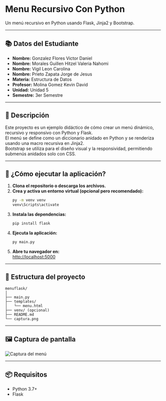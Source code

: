 
# Menu Recursivo Con Python

Un menú recursivo en Python usando Flask, Jinja2 y Bootstrap.

---

## 📚 Datos del Estudiante

- **Nombre:** Gonzalez Flores Victor Daniel  
- **Nombre:** Morales Guillen Hitzel Valeria Nahomi  
- **Nombre:** Vigil Leon Carolina  
- **Nombre:** Prieto Zapata Jorge de Jesus  
- **Materia:** Estructura de Datos  
- **Profesor:** Molina Gomez Kevin David  
- **Unidad:** Unidad 5  
- **Semestre:** 3er Semestre

---

## 📝 Descripción

Este proyecto es un ejemplo didáctico de cómo crear un menú dinámico, recursivo y responsivo con Python y Flask.  
El menú se define como un diccionario anidado en Python y se renderiza usando una macro recursiva en Jinja2.  
Bootstrap se utiliza para el diseño visual y la responsividad, permitiendo submenús anidados solo con CSS.

---

## 🚀 ¿Cómo ejecutar la aplicación?

1. **Clona el repositorio o descarga los archivos.**
2. **Crea y activa un entorno virtual (opcional pero recomendado):**
   ```sh
   py -m venv venv
   venv\Scripts\activate
   ```
3. **Instala las dependencias:**
   ```sh
   pip install flask
   ```
4. **Ejecuta la aplicación:**
   ```sh
   py main.py
   ```
5. **Abre tu navegador en:**  
   [http://localhost:5000](http://localhost:5000)

---

## 📂 Estructura del proyecto

```
menuflask/
│
├── main.py
├── templates/
│   └── menu.html
├── venv/ (opcional)
├── README.md
└── captura.png
```

---

## 🖼️ Captura de pantalla

![Captura del menú](captura.png)

---

## 📦 Requisitos

- Python 3.7+
- Flask
